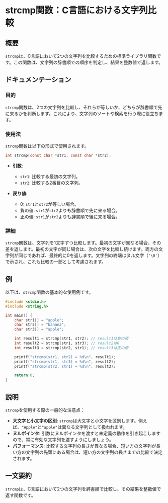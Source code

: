 <!--
Meta Description: # strcmp関数：C言語における文字列比較 ## 概要 `strcmp`は、C言語において2つの文字列を比較するための標準ライブラリ関数です。この関数は、文字列の辞書順での順序を判定し、結果を整数値で返します。 ## ドキュメンテーション ### 目的 `strcmp`関数は、2つの文字列を比較...
Meta Keywords: strcmp, str1, str2, int, char
-->

# strcmp関数：C言語における文字列比較

## 概要
`strcmp`は、C言語において2つの文字列を比較するための標準ライブラリ関数です。この関数は、文字列の辞書順での順序を判定し、結果を整数値で返します。

## ドキュメンテーション
### 目的
`strcmp`関数は、2つの文字列を比較し、それらが等しいか、どちらが辞書順で先に来るかを判断します。これにより、文字列のソートや検索を行う際に役立ちます。

### 使用法
`strcmp`関数は以下の形式で使用されます。

```c
int strcmp(const char *str1, const char *str2);
```

- **引数**:
  - `str1`: 比較する最初の文字列。
  - `str2`: 比較する2番目の文字列。

- **戻り値**:
  - 0: `str1`と`str2`が等しい場合。
  - 負の値: `str1`が`str2`よりも辞書順で先に来る場合。
  - 正の値: `str1`が`str2`よりも辞書順で後に来る場合。

### 詳細
`strcmp`関数は、文字列を1文字ずつ比較します。最初の文字が異なる場合、その差を返します。最初の文字が同じ場合は、次の文字を比較し続けます。両方の文字列が同じであれば、最終的に0を返します。文字列の終端はヌル文字（`'\0'`）で示され、これも比較の一部として考慮されます。

## 例
以下は、`strcmp`関数の基本的な使用例です。

```c
#include <stdio.h>
#include <string.h>

int main() {
    char str1[] = "apple";
    char str2[] = "banana";
    char str3[] = "apple";

    int result1 = strcmp(str1, str2); // result1は負の値
    int result2 = strcmp(str1, str3); // result2は0
    int result3 = strcmp(str2, str1); // result3は正の値

    printf("strcmp(str1, str2) = %d\n", result1);
    printf("strcmp(str1, str3) = %d\n", result2);
    printf("strcmp(str2, str1) = %d\n", result3);

    return 0;
}
```

## 説明
`strcmp`を使用する際の一般的な注意点：
- **大文字と小文字の区別**: `strcmp`は大文字と小文字を区別します。例えば、`"Apple"`と`"apple"`は異なる文字列として扱われます。
- **ヌルポインタ**: 引数にヌルポインタを渡すと未定義の動作を引き起こしますので、常に有効な文字列を渡すようにしましょう。
- **パフォーマンス**: 比較する文字列の長さが異なる場合、短い方の文字列が長い方の文字列の先頭にある場合は、短い方の文字列の長さまでの比較で決定されます。

## 一文要約
`strcmp`は、C言語において2つの文字列を辞書順で比較し、その結果を整数値で返す関数です。